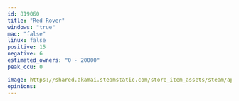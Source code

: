 ```yaml
---
id: 819060
title: "Red Rover"
windows: "true"
mac: "false"
linux: false
positive: 15
negative: 6
estimated_owners: "0 - 20000"
peak_ccu: 0

image: https://shared.akamai.steamstatic.com/store_item_assets/steam/apps/819060/header.jpg?t=1614279750
opinions:
---
```

